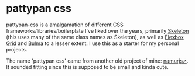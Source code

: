 # pattypan css

pattypan-css is a amalgamation of different CSS frameworks/libraries/boilerplate I've liked over the years, primarily [Skeleton](https://github.com/dhg/Skeleton) (this uses many of the same class names as Skeleton), as well as [Flexbox Grid](https://github.com/kristoferjoseph/flexboxgrid) and [Bulma](https://github.com/jgthms/bulma) to a lesser extent. I use this as a starter for my personal projects.

The name 'pattypan css' came from another old project of mine: [namurjs↗](https://www.cakehat.com/namurjs). It sounded fitting since this is supposed to be small and kinda cute.

